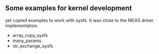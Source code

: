 ## Some examples for kernel development

yet copied examples to work with sysfs.
It was close to the MEAS driver implementation.

* array_copy_sysfs  
* many_params  
* str_exchange_sysfs